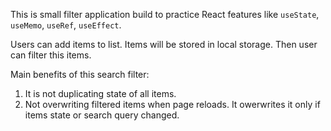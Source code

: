 This is small filter application build to practice React features like `useState`, `useMemo`, `useRef`, `useEffect`.

Users can add items to list. Items will be stored in local storage.
Then user can filter this items.

Main benefits of this search filter: 
1) It is not duplicating state of all items.
2) Not overwriting filtered items when page reloads. It owerwrites it only if items state or search query changed.